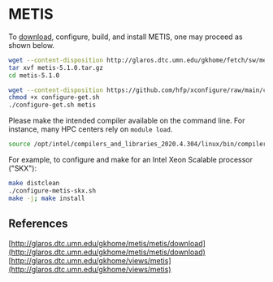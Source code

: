 # METIS

To [download](http://glaros.dtc.umn.edu/gkhome/metis/metis/download), configure, build, and install METIS, one may proceed as shown below.

```bash
wget --content-disposition http://glaros.dtc.umn.edu/gkhome/fetch/sw/metis/metis-5.1.0.tar.gz
tar xvf metis-5.1.0.tar.gz
cd metis-5.1.0

wget --content-disposition https://github.com/hfp/xconfigure/raw/main/configure-get.sh
chmod +x configure-get.sh
./configure-get.sh metis
```

Please make the intended compiler available on the command line. For instance, many HPC centers rely on `module load`.

```bash
source /opt/intel/compilers_and_libraries_2020.4.304/linux/bin/compilervars.sh intel64
```

For example, to configure and make for an Intel Xeon Scalable processor ("SKX"):

```bash
make distclean
./configure-metis-skx.sh
make -j; make install
```

## References

[http://glaros.dtc.umn.edu/gkhome/metis/metis/download](http://glaros.dtc.umn.edu/gkhome/metis/metis/download)  
[http://glaros.dtc.umn.edu/gkhome/views/metis](http://glaros.dtc.umn.edu/gkhome/views/metis)
